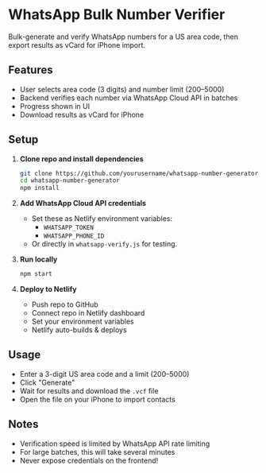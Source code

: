 # WhatsApp Bulk Number Verifier

Bulk-generate and verify WhatsApp numbers for a US area code, then export results as vCard for iPhone import.

## Features

- User selects area code (3 digits) and number limit (200–5000)
- Backend verifies each number via WhatsApp Cloud API in batches
- Progress shown in UI
- Download results as vCard for iPhone

## Setup

1. **Clone repo and install dependencies**
    ```bash
    git clone https://github.com/yourusername/whatsapp-number-generator.git
    cd whatsapp-number-generator
    npm install
    ```

2. **Add WhatsApp Cloud API credentials**

   - Set these as Netlify environment variables:
     - `WHATSAPP_TOKEN`
     - `WHATSAPP_PHONE_ID`
   - Or directly in `whatsapp-verify.js` for testing.

3. **Run locally**
   ```bash
   npm start
   ```

4. **Deploy to Netlify**
   - Push repo to GitHub
   - Connect repo in Netlify dashboard
   - Set your environment variables
   - Netlify auto-builds & deploys

## Usage

- Enter a 3-digit US area code and a limit (200–5000)
- Click "Generate"
- Wait for results and download the `.vcf` file
- Open the file on your iPhone to import contacts

## Notes

- Verification speed is limited by WhatsApp API rate limiting
- For large batches, this will take several minutes
- Never expose credentials on the frontend!
